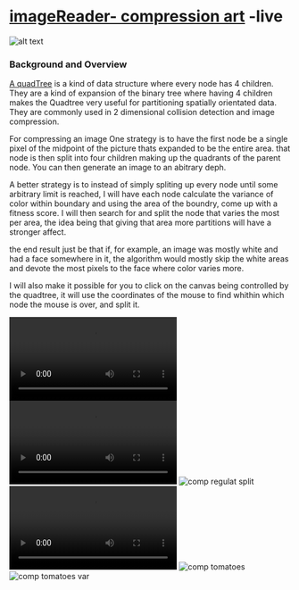 # [imageReader- compression art](https://imagereader.herokuapp.com/) -live
![alt text](https://res.cloudinary.com/flyakite/image/upload/v1512363891/download_2_zloy9n.png)
### Background and Overview

[A quadTree](https://en.wikipedia.org/wiki/Quadtree) is a kind of data structure where every node has 4 children. They are a kind of expansion of the binary tree where having 4 children makes the Quadtree very useful for partitioning spatially orientated data. They are commonly used in 2 dimensional collision detection and image compression.

For compressing an image One strategy is to have the first node be a single pixel of the midpoint of the picture thats expanded to be the entire area. that node is then split into four children making up the quadrants of the parent node. You can then generate an image to an abitrary deph.

A better strategy is to instead of simply spliting up every node until some arbitrary limit is reached, I will have each node calculate the variance of color within boundary and using the area of the boundry, come up with a fitness score. I will then search for and split the node that varies the most per area, the idea being that giving that area more partitions will have a stronger affect.

the end result just be that if, for example, an image was mostly white and had a face somewhere in it, the algorithm would mostly skip the white areas and devote the most pixels to the face where color varies more. 

I will also make it possible for you to click on the canvas being controlled by the quadtree, it will use the coordinates of the mouse to find whithin which node the mouse is over, and split it. 

![text with variance split](http://res.cloudinary.com/flyakite/video/upload/v1514432579/war_tlxpkw.mp4)
![whitespace with variance split](http://res.cloudinary.com/flyakite/video/upload/v1514432579/flowersquarevar_ifiwtu.mp4)
![comp regulat split](http://res.cloudinary.com/flyakite/video/upload/v1514432760/stones-6_r4xn65.gif) ![comp var split](http://res.cloudinary.com/flyakite/video/upload/v1514432585/smalcircle_igtpua.mp4)
![comp tomatoes](http://res.cloudinary.com/flyakite/image/upload/v1514431822/quadtreeorder_hhttov.png) ![comp tomatoes var](http://res.cloudinary.com/flyakite/image/upload/v1514431820/quadtree_by_var_yzpqdc.png)
